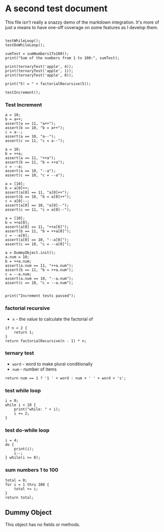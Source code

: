 # A second test document

This file isn't really a snazzy demo of the markdown integration. It's more of just a means to have one-off coverage on some features as I develop them.

```

testWhileLoop();
testDoWhileLoop();

sumTest = sumNumbers1To100();
print("Sum of the numbers from 1 to 100:", sumTest);

print(ternaryTest('apple', 4));
print(ternaryTest('apple', 1));
print(ternaryTest('apple', 0));

print("5! = " + factorialRecursive(5));

testIncrement();
```

### Test Increment

```
a = 10;
b = a++;
assert(a == 11, "a++");
assert(b == 10, "b = a++");
c = a--;
assert(a == 10, "a--");
assert(c == 11, "c = a--");

a = 10;
b = ++a;
assert(a == 11, "++a");
assert(b == 11, "b = ++a");
c = --a;
assert(a == 10, "--a");
assert(c == 10, "c = --a");

a = [10];
b = a[0]++;
assert(a[0] == 11, "a[0]++");
assert(b == 10, "b = a[0]++");
c = a[0]--;
assert(a[0] == 10, "a[0]--");
assert(c == 11, "c = a[0]--");

a = [10];
b = ++a[0];
assert(a[0] == 11, "++a[0]");
assert(b == 11, "b = ++a[0]");
c = --a[0];
assert(a[0] == 10, "--a[0]");
assert(c == 10, "c = --a[0]");

a = DummyObject.init();
a.num = 10;
b = ++a.num;
assert(a.num == 11, "++a.num");
assert(b == 11, "b = ++a.num");
c = --a.num;
assert(a.num == 10, "--a.num");
assert(c == 10, "c = --a.num");


print("Increment tests passed");
```

### factorial recursive

- `n` - the value to calculate the factorial of

```
if n < 2 {
    return 1;
}
return factorialRecursive(n - 1) * n;
```

### ternary test

- `word` - word to make plural conditionally
- `num` - number of items
```
return num == 1 ? '1 ' + word : num + ' ' + word + 's';
```

### test while loop

```
i = 0;
while i < 10 {
    print("while: " + i);
    i += 2;
}
```

### test do-while loop

```
i = 4;
do {
    print(i);
    i--;
} while(i >= 0);
```

### sum numbers 1 to 100

```
total = 0;
for i = 1 thru 100 {
    total += i;
}
return total;
```

## Dummy Object

This object has no fields or methods.
